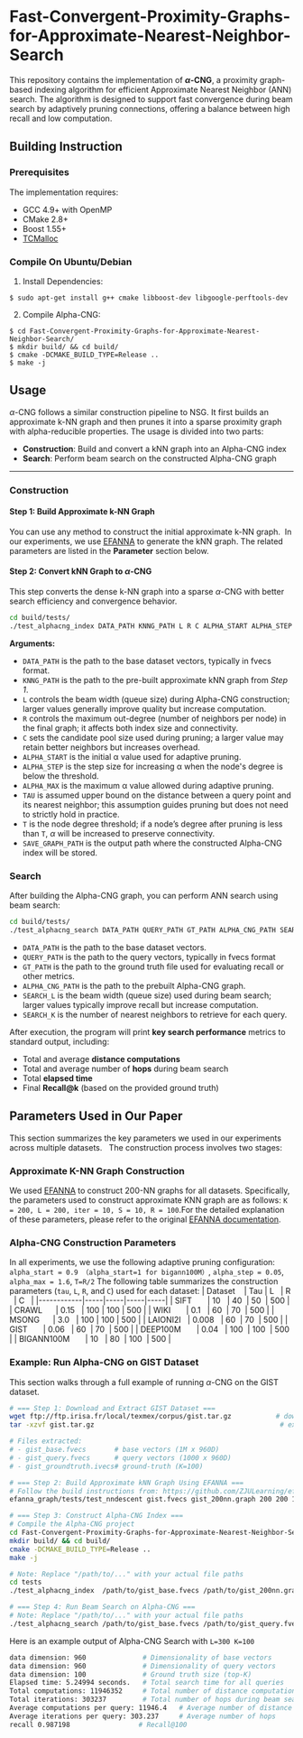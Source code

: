 # Fast-Convergent-Proximity-Graphs-for-Approximate-Nearest-Neighbor-Search

This repository contains the implementation of **$\alpha$-CNG**, a proximity graph-based indexing algorithm for efficient Approximate Nearest Neighbor (ANN) search. The algorithm is designed to support fast convergence during beam search by adaptively pruning connections, offering a balance between high recall and low computation.
## Building Instruction
### Prerequisites
The implementation requires:
+ GCC 4.9+ with OpenMP
+ CMake 2.8+
+ Boost 1.55+
+ [TCMalloc](http://goog-perftools.sourceforge.net/doc/tcmalloc.html)
### Compile On Ubuntu/Debian
1. Install Dependencies:
```shell
$ sudo apt-get install g++ cmake libboost-dev libgoogle-perftools-dev
```
2. Compile Alpha-CNG:
```shell
$ cd Fast-Convergent-Proximity-Graphs-for-Approximate-Nearest-Neighbor-Search/
$ mkdir build/ && cd build/
$ cmake -DCMAKE_BUILD_TYPE=Release ..
$ make -j
```
## Usage
$\alpha$-CNG follows a similar construction pipeline to NSG. It first builds an approximate k-NN graph and then prunes it into a sparse proximity graph with alpha-reducible properties.
The usage is divided into two parts:
- **Construction**: Build and convert a kNN graph into an Alpha-CNG index
- **Search**: Perform beam search on the constructed Alpha-CNG graph
- ---
### Construction
#### **Step 1: Build Approximate k-NN Graph**
You can use any method to construct the initial approximate k-NN graph.  In our experiments, we use [EFANNA](https://github.com/ZJULearning/efanna_graph) to generate the kNN graph. The related parameters are listed in the **Parameter** section below.
#### **Step 2: Convert kNN Graph to $\alpha$-CNG**
This step converts the dense k-NN graph into a sparse $\alpha$-CNG with better search efficiency and convergence behavior.
```bash
cd build/tests/
./test_alphacng_index DATA_PATH KNNG_PATH L R C ALPHA_START ALPHA_STEP ALPHA_MAX TAU T SAVE_GRAPH_PATH
```
**Arguments:**
- `DATA_PATH` is the path to the base dataset vectors, typically in fvecs format.
- `KNNG_PATH` is the path to the pre-built approximate kNN graph from _Step 1_.
- `L` controls the beam width (queue size) during Alpha-CNG construction; larger values generally improve quality but increase computation.
- `R` controls the maximum out-degree (number of neighbors per node) in the final graph; it affects both index size and connectivity.
- `C` sets the candidate pool size used during pruning; a larger value may retain better neighbors but increases overhead.
- `ALPHA_START` is the initial α value used for adaptive pruning.
- `ALPHA_STEP` is the step size for increasing α when the node's degree is below the threshold.
- `ALPHA_MAX` is the maximum α value allowed during adaptive pruning.
- `TAU` is assumed upper bound on the distance between a query point and its nearest neighbor; this assumption guides pruning but does not need to strictly hold in practice.
- `T` is the node degree threshold; if a node’s degree after pruning is less than `T`, $\alpha$ will be increased to preserve connectivity.
- `SAVE_GRAPH_PATH` is the output path where the constructed Alpha-CNG index will be stored.

### Search 
After building the Alpha-CNG graph, you can perform ANN search using beam search:  
```bash
cd build/tests/
./test_alphacng_search DATA_PATH QUERY_PATH GT_PATH ALPHA_CNG_PATH SEARCH_L SEARCH_K
```
- `DATA_PATH` is the path to the base dataset vectors.
- `QUERY_PATH` is the path to the query vectors, typically in fvecs format
- `GT_PATH` is the path to the ground truth file used for evaluating recall or other metrics.
- `ALPHA_CNG_PATH` is the path to the prebuilt Alpha-CNG graph.
- `SEARCH_L` is the beam width (queue size) used during beam search; larger values typically improve recall but increase computation.
- `SEARCH_K` is the number of nearest neighbors to retrieve for each query.

After execution, the program will print **key search performance** metrics to standard output, including:
- Total and average **distance computations**
- Total and average number of **hops** during beam search
- Total **elapsed time**
- Final **Recall@k** (based on the provided ground truth)

##  Parameters Used in Our Paper
This section summarizes the key parameters we used in our experiments across multiple datasets.  
The construction process involves two stages:
### Approximate K-NN Graph Construction
We used [EFANNA](https://github.com/ZJULearning/efanna_graph) to construct 200-NN graphs for all datasets. Specifically, the parameters used to construct approximate KNN graph are as follows: `K = 200, L = 200, iter = 10, S = 10, R = 100`.For the detailed explanation of these parameters, please refer to the original [EFANNA documentation](https://github.com/ZJULearning/efanna_graph).

### Alpha-CNG Construction Parameters
In all experiments, we use the following adaptive pruning configuration: `alpha_start = 0.9 （alpha_start=1 for bigann100M）`, `alpha_step = 0.05`, `alpha_max = 1.6`, `T=R/2`
The following table summarizes the construction parameters (`tau`, `L`, `R`, and `C`) used for each dataset:
| Dataset    | Tau | L   | R   | C   |
|------------|-----|-----|-----|-----|
| SIFT       | 10   | 40  | 50  | 500 |
| CRAWL      | 0.15   | 100 | 100 | 500 |
| WIKI       | 0.1   | 60  | 70  | 500 |
| MSONG      | 3.0   | 100 | 100 | 500 |
| LAIONI2I   | 0.008   | 60  | 70  | 500 |
| GIST       | 0.06   | 60  | 70  | 500 |
| DEEP100M       | 0.04   | 100  | 100  | 500 |
| BIGANN100M       | 10   | 80  | 100  | 500 |

### Example: Run Alpha-CNG on GIST Dataset
This section walks through a full example of running $\alpha$-CNG on the GIST dataset. 
```bash
# === Step 1: Download and Extract GIST Dataset ===
wget ftp://ftp.irisa.fr/local/texmex/corpus/gist.tar.gz           # download dataset
tar -xzvf gist.tar.gz                                              # extract .fvecs and .ivecs files

# Files extracted:
# - gist_base.fvecs       # base vectors (1M x 960D)
# - gist_query.fvecs      # query vectors (1000 x 960D)
# - gist_groundtruth.ivecs# ground-truth (K=100)

# === Step 2: Build Approximate kNN Graph Using EFANNA ===
# Follow the build instructions from: https://github.com/ZJULearning/efanna_graph
efanna_graph/tests/test_nndescent gist.fvecs gist_200nn.graph 200 200 10 10 100  # K=200, L=200, iter=10, S=10, R=100

# === Step 3: Construct Alpha-CNG Index ===
# Compile the Alpha-CNG project
cd Fast-Convergent-Proximity-Graphs-for-Approximate-Nearest-Neighbor-Search/
mkdir build/ && cd build/
cmake -DCMAKE_BUILD_TYPE=Release ..
make -j

# Note: Replace "/path/to/..." with your actual file paths
cd tests
./test_alphacng_index  /path/to/gist_base.fvecs /path/to/gist_200nn.graph 60 70 500 0.9 0.05 1.6 0.04 35  gist_alphaCNG.graph 

# === Step 4: Run Beam Search on Alpha-CNG ===
# Note: Replace "/path/to/..." with your actual file paths
./test_alphacng_search /path/to/gist_base.fvecs /path/to/gist_query.fvecs /path/to/gist_groundtruth.ivecs gist_alphaCNG.grarh 300 100                      
```

Here is an example output of Alpha-CNG Search with `L=300 K=100`
```bash
data dimension: 960              # Dimensionality of base vectors
data dimension: 960              # Dimensionality of query vectors
data dimension: 100              # Ground truth size (top-K)
Elapsed time: 5.24994 seconds.   # Total search time for all queries
Total computations: 11946352     # Total number of distance computations
Total iterations: 303237         # Total number of hops during beam search
Average computations per query: 11946.4   # Average number of distance 
Average iterations per query: 303.237     # Average number of hops 
recall 0.987198                 # Recall@100 
```
